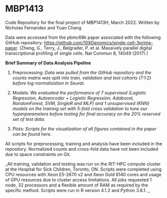 # MBP1413

Code Repository for the final project of MBP1413H, March 2022. Written by Nicholas Fernandez and Yuan Chang

Data were accessed from the pbmc68k paper associated with the following GitHub repository: https://github.com/10XGenomics/single-cell-3prime-paper. (Zheng, G., Terry, J., Belgrader, P. et al. Massively parallel digital transcriptional profiling of single cells. Nat Commun 8, 14049 (2017).)

**Brief Summary of Data Analysis Pipeline**
1. Preprocessing: _Data was pulled from the GitHub repository and the counts matrix was split into train, validation and test cohorts (7:1:2) before log-normalization in Seurat._

2. Models: _We evaluated the performance of 7 supervised (Logistic Regression, Autoencoder + Logistic Regression, Adaboost, RandomForest, SVM, SingleR and MLP) and 1 unsupervised (KNN) models on the training set with 5-fold cross validation to tune our hyperparameters before testing for final accuracy on the 20% reserved set of test data._

3. Plots: _Scripts for the visualization of all figures contained in the paper can be found here._

All scripts for preprocessing, training and analysis have been included in the repository. Normalized counts and cross-fold data have not been included due to space constraints on Git.


_All training, validation and testing was run on the RIT-HPC compute cluster at the Hospital for Sick Children, Toronto, ON. Scripts were completed using CPU resources with Xeon E5-2670 v2 and Xeon Gold 6140 cores and usage of GPU resources due to cluster access limitations. All jobs requested 1 node, 32 processors and a flexible amount of RAM as required by the specific method. Scripts were run in R version 4.1.2 and Python 3.8.1. _
